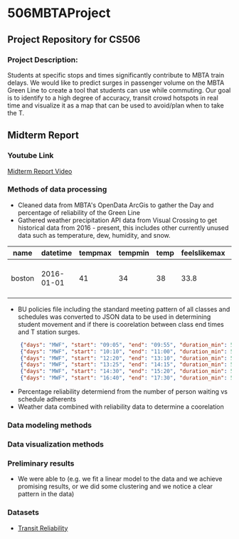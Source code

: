 # 506MBTAProject
## Project Repository for CS506

### Project Description:
Students at specific stops and times significantly contribute to MBTA train delays. We would like to predict surges in passenger volume on the MBTA Green Line to create a tool that students can use while commuting. 
Our goal is to identify to a high degree of accuracy, transit crowd hotspots in real time and visualize it as a map that can be used to avoid/plan when to take the T.


## Midterm Report 

### Youtube Link 
[Midterm Report Video](youtube.com)

### Methods of data processing
- Cleaned data from MBTA's OpenData ArcGis to gather the Day and percentage of reliability of the Green Line
- Gathered weather precipitation API data from Visual Crossing to get historical data from 2016 - present, this includes other
currently unused data such as temperature, dew, humidity, and snow. 

|name  |datetime  |tempmax|tempmin|temp|feelslikemax|feelslikemin|feelslike|dew |humidity|precip|precipprob|precipcover|preciptype|snow|snowdepth|windgust|windspeed|winddir|sealevelpressure|cloudcover|visibility|solarradiation|solarenergy|uvindex|severerisk|sunrise            |sunset             |moonphase|conditions|description                     |icon  |stations                    |
|------|----------|-------|-------|----|------------|------------|---------|----|--------|------|----------|-----------|----------|----|---------|--------|---------|-------|----------------|----------|----------|--------------|-----------|-------|----------|-------------------|-------------------|---------|----------|--------------------------------|------|----------------------------|
|boston|2016-01-01|41     |34     |38  |33.8        |22.8        |30.5     |24.7|58.5    |0     |0         |0          |          |0   |0.1      |32.2    |19.3     |257.3  |1013.5          |92.3      |9.8       |84.1          |7.3        |4      |          |2016-01-01T07:13:30|2016-01-01T16:22:08|0.73     |Overcast  |Cloudy skies throughout the day.|cloudy|72509854704,KBOS,72509014739|


- BU policies file including the standard meeting pattern of all classes and schedules was converted to JSON data to be used in
determining student movement and if there is coorelation between class end times and T station surges. 

```json
    {"days": "MWF", "start": "09:05", "end": "09:55", "duration_min": 50, "type": "A"},
    {"days": "MWF", "start": "10:10", "end": "11:00", "duration_min": 50, "type": "A"},
    {"days": "MWF", "start": "12:20", "end": "13:10", "duration_min": 50, "type": "A"},
    {"days": "MWF", "start": "13:25", "end": "14:15", "duration_min": 50, "type": "A"},
    {"days": "MWF", "start": "14:30", "end": "15:20", "duration_min": 50, "type": "A"},
    {"days": "MWF", "start": "16:40", "end": "17:30", "duration_min": 50, "type": "A"},
```

- Percentage reliability determiend from the number of person waiting vs schedule adherents 
- Weather data combined with reliability data to determine a coorelation 


### Data modeling methods


### Data visualization methods


### Preliminary results
- We were able to 
(e.g. we fit a linear model to the data and we achieve promising results, or we did some clustering and we notice a clear pattern in the data)

### Datasets
- [Transit Reliability](https://mbta-massdot.opendata.arcgis.com/datasets/MassDOT::mbta-bus-commuter-rail-rapid-transit-reliability/about)